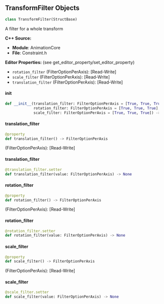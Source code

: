 ## TransformFilter Objects

```python
class TransformFilter(StructBase)
```

A filter for a whole transform

**C++ Source:**

- **Module**: AnimationCore
- **File**: Constraint.h

**Editor Properties:** (see get_editor_property/set_editor_property)

- ``rotation_filter`` (FilterOptionPerAxis):  [Read-Write]
- ``scale_filter`` (FilterOptionPerAxis):  [Read-Write]
- ``translation_filter`` (FilterOptionPerAxis):  [Read-Write]

<a id="unreal.TransformFilter.__init__"></a>

#### __init__

```python
def __init__(translation_filter: FilterOptionPerAxis = [True, True, True],
             rotation_filter: FilterOptionPerAxis = [True, True, True],
             scale_filter: FilterOptionPerAxis = [True, True, True]) -> None
```

<a id="unreal.TransformFilter.translation_filter"></a>

#### translation_filter

```python
@property
def translation_filter() -> FilterOptionPerAxis
```

(FilterOptionPerAxis):  [Read-Write]

<a id="unreal.TransformFilter.translation_filter"></a>

#### translation_filter

```python
@translation_filter.setter
def translation_filter(value: FilterOptionPerAxis) -> None
```

<a id="unreal.TransformFilter.rotation_filter"></a>

#### rotation_filter

```python
@property
def rotation_filter() -> FilterOptionPerAxis
```

(FilterOptionPerAxis):  [Read-Write]

<a id="unreal.TransformFilter.rotation_filter"></a>

#### rotation_filter

```python
@rotation_filter.setter
def rotation_filter(value: FilterOptionPerAxis) -> None
```

<a id="unreal.TransformFilter.scale_filter"></a>

#### scale_filter

```python
@property
def scale_filter() -> FilterOptionPerAxis
```

(FilterOptionPerAxis):  [Read-Write]

<a id="unreal.TransformFilter.scale_filter"></a>

#### scale_filter

```python
@scale_filter.setter
def scale_filter(value: FilterOptionPerAxis) -> None
```

<a id="unreal.ConstraintDescription"></a>